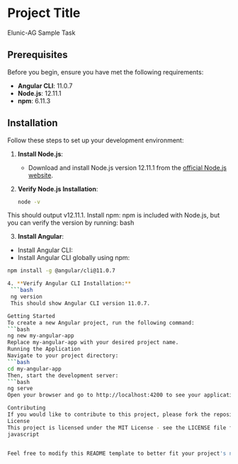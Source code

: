 
# Project Title
Elunic-AG Sample Task

## Prerequisites

Before you begin, ensure you have met the following requirements:

- **Angular CLI**: 11.0.7
- **Node.js**: 12.11.1
- **npm**: 6.11.3

## Installation

Follow these steps to set up your development environment:

1. **Install Node.js**:
   - Download and install Node.js version 12.11.1 from the [official Node.js website](https://nodejs.org/en/download/releases/).

2. **Verify Node.js Installation**:
   ```bash
   node -v
This should output v12.11.1.
Install npm:
npm is included with Node.js, but you can verify the version by running:
bash

 3. **Install Angular**:
   - Install Angular CLI:
   - Install Angular CLI globally using npm:
  ```bash
  npm install -g @angular/cli@11.0.7

 4. **Verify Angular CLI Installation:**
   ```bash
   ng version
   This should show Angular CLI version 11.0.7.

Getting Started
To create a new Angular project, run the following command:
```bash
ng new my-angular-app
Replace my-angular-app with your desired project name.
Running the Application
Navigate to your project directory:
```bash
cd my-angular-app
Then, start the development server:
```bash
ng serve
Open your browser and go to http://localhost:4200 to see your application in action.

Contributing
If you would like to contribute to this project, please fork the repository and submit a pull request.
License
This project is licensed under the MIT License - see the LICENSE file for details.
javascript


Feel free to modify this README template to better fit your project's needs! If you have any further questions or need additional assistance, just let me know!

